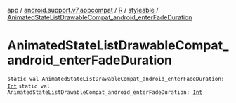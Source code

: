 [app](../../../index.md) / [android.support.v7.appcompat](../../index.md) / [R](../index.md) / [styleable](index.md) / [AnimatedStateListDrawableCompat_android_enterFadeDuration](./-animated-state-list-drawable-compat_android_enter-fade-duration.md)

# AnimatedStateListDrawableCompat_android_enterFadeDuration

`static val AnimatedStateListDrawableCompat_android_enterFadeDuration: `[`Int`](https://kotlinlang.org/api/latest/jvm/stdlib/kotlin/-int/index.html)
`static val AnimatedStateListDrawableCompat_android_enterFadeDuration: `[`Int`](https://kotlinlang.org/api/latest/jvm/stdlib/kotlin/-int/index.html)